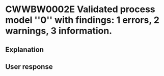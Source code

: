 # CWWBW0002E Validated process model ''0'' with findings: 1 errors, 2 warnings, 3 information.

## Explanation

## User response